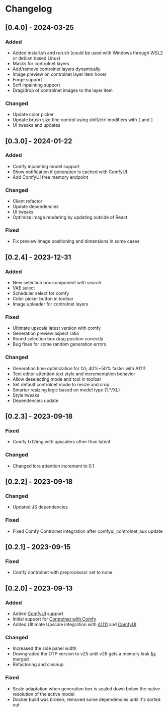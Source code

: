 # Changelog

## [0.4.0] - 2024-03-25

### Added

- Added install.sh and run.sh (could be used with Windows through WSL2 or debian based Linux)
- Masks for controlnet layers
- Add/remove controlnet layers dynamically
- Image preview on controlnet layer item hover
- Forge support
- Soft inpainting support
- Drag/drop of controlnet images to the layer item

### Changed

- Update color picker
- Update brush size fine control using shift/ctrl modifiers with `[` and `]`
- UI tweaks and updates

## [0.3.0] - 2024-01-22

### Added

- Comfy inpainting model support
- Show notification if generation is cached with ComfyUI
- Add ComfyUI free memory endpoint

### Changed

- Client refactor
- Update dependencies
- UI tweaks
- Optimize image rendering by updating outside of React

### Fixed

- Fix preview image positioning and dimensions in some cases

## [0.2.4] - 2023-12-31

### Added

- New selection box component with search
- VAE select
- Scheduler select for comfy
- Color picker button in toolbar
- Image uploader for controlnet layers

### Fixed

- Ultimate upscale latest version with comfy
- Generation preview aspect ratio
- Round selection box drag position correctly
- Bug fixes for some random generation errors

### Changed

- Generation time optimization for t2i; 40%~50% faster with A1111
- Text editor attention text style and incrementation behavior
- Allow deselecting mode and tool in toolbar
- Set default controlnet mode to resize and crop
- Smarter resizing logic based on model type (1.*/XL)
- Style tweaks
- Dependencies update

## [0.2.3] - 2023-09-18

### Fixed

- Comfy txt2img with upscalers other than latent
 
### Changed

- Changed lora attention increment to 0.1

## [0.2.2] - 2023-09-18

### Changed

- Updated JS dependencies

### Fixed

- Fixed Comfy Controlnet integration after comfyui_controlnet_aux update

## [0.2.1] - 2023-09-15

### Fixed

- Comfy controlnet with preprocessor set to none

## [0.2.0] - 2023-09-13

### Added

- Added [ComfyUI](https://github.com/comfyanonymous/ComfyUI) support
- Initial support for [Controlnet with Comfy](https://github.com/Fannovel16/comfyui_controlnet_aux)
- Added Ultimate Upscale integration with [A1111](https://github.com/Coyote-A/ultimate-upscale-for-automatic1111) and [ComfyUI](https://github.com/ssitu/ComfyUI_UltimateSDUpscale)

### Changed

- Increased the side panel width
- Downgraded the OTP version to v25 until v26 gets a memory leak [fix](https://github.com/erlang/otp/issues/7292#issuecomment-1688181562) merged
- Refactoring and cleanup

### Fixed

- Scale adaptation when generation box is scaled down below the native resolution of the active model
- Docker build was broken; removed some dependencies until it's sorted out
